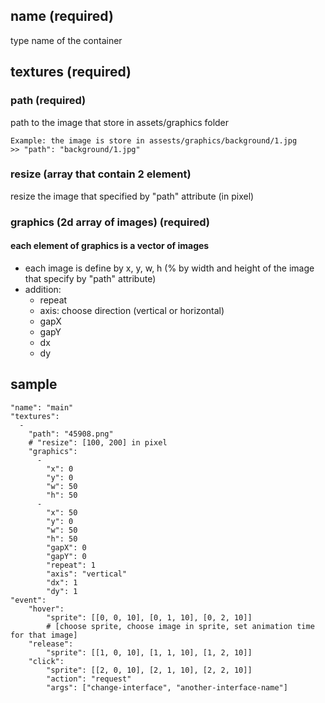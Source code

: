
## name (required)
type name of the container 
## textures (required)
### path (required)
path to the image that store in assets/graphics folder 

```
Example: the image is store in assests/graphics/background/1.jpg
>> "path": "background/1.jpg"
```

### resize (array that contain 2 element)
resize the image that specified by "path" attribute (in pixel)
### graphics (2d array of images) (required)
#### each element of graphics is a vector of images 
- each image is define by x, y, w, h (% by width and height of the image that specify by "path" attribute)
- addition:
	- repeat
	- axis: choose direction (vertical or horizontal)
	- gapX
	- gapY 
	- dx
	- dy 
## sample 
```
"name": "main"
"textures":
  - 
    "path": "45908.png" 
    # "resize": [100, 200] in pixel
    "graphics":
      -
        "x": 0
        "y": 0 
        "w": 50
        "h": 50
      -
        "x": 50
        "y": 0 
        "w": 50
        "h": 50
        "gapX": 0  
        "gapY": 0
        "repeat": 1
        "axis": "vertical" 
        "dx": 1
        "dy": 1
"event": 
	"hover":
		"sprite": [[0, 0, 10], [0, 1, 10], [0, 2, 10]] 
		# [choose sprite, choose image in sprite, set animation time for that image]
	"release": 
		"sprite": [[1, 0, 10], [1, 1, 10], [1, 2, 10]]
	"click": 
		"sprite": [[2, 0, 10], [2, 1, 10], [2, 2, 10]]
		"action": "request"
		"args": ["change-interface", "another-interface-name"]
```
